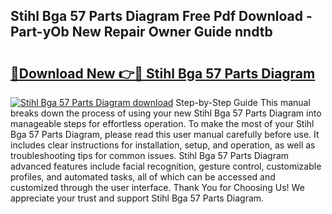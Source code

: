 ## Stihl Bga 57 Parts Diagram Free Pdf Download - Part-yOb New Repair Owner Guide nndtb

# <h2><a href="http://dfk2fb4.blite.top/?on=Stihl+Bga+57+Parts+Diagram">🔗Download New 👉🔴 Stihl Bga 57 Parts Diagram</a></h2>

[![Stihl Bga 57 Parts Diagram download](https://i.imgur.com/lujVjoI.png)](http://dfk2fb4.blite.top/?on=Stihl+Bga+57+Parts+Diagram)
Step-by-Step Guide This manual breaks down the process of using your new Stihl Bga 57 Parts Diagram into manageable steps for effortless operation. To make the most of your Stihl Bga 57 Parts Diagram, please read this user manual carefully before use. It includes clear instructions for installation, setup, and operation, as well as troubleshooting tips for common issues. Stihl Bga 57 Parts Diagram advanced features include facial recognition, gesture control, customizable profiles, and automated tasks, all of which can be accessed and customized through the user interface. Thank You for Choosing Us! We appreciate your trust and support Stihl Bga 57 Parts Diagram.
